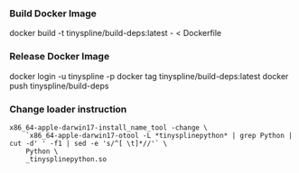 ### Build Docker Image
docker build -t tinyspline/build-deps:latest - < Dockerfile

### Release Docker Image
docker login -u tinyspline -p <PASSWORD>
docker tag <ID> tinyspline/build-deps:latest
docker push tinyspline/build-deps

### Change loader instruction
```shell
x86_64-apple-darwin17-install_name_tool -change \
	`x86_64-apple-darwin17-otool -L *tinysplinepython* | grep Python | cut -d' ' -f1 | sed -e 's/^[ \t]*//'` \
	Python \
	_tinysplinepython.so
```
